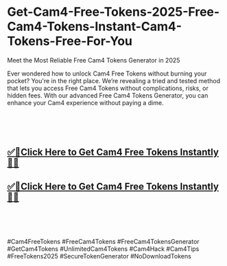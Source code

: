 # Get-Cam4-Free-Tokens-2025-Free-Cam4-Tokens-Instant-Cam4-Tokens-Free-For-You
Meet the Most Reliable Free Cam4 Tokens Generator in 2025

Ever wondered how to unlock Cam4 Free Tokens without burning your pocket? You're in the right place. We’re revealing a tried and tested method that lets you access Free Cam4 Tokens without complications, risks, or hidden fees. With our advanced Free Cam4 Tokens Generator, you can enhance your Cam4 experience without paying a dime.

<br><br><br>
**<b><h2>[✅🎯Click Here to Get Cam4 Free Tokens Instantly🎯✅](https://dealbuzzz.com/free-cam4-token/)</h2></b>**
**<b><h2>[✅🎯Click Here to Get Cam4 Free Tokens Instantly🎯✅](https://dealbuzzz.com/free-cam4-token/)</h2></b>**
<br><br><br>

#Cam4FreeTokens #FreeCam4Tokens #FreeCam4TokensGenerator #GetCam4Tokens #UnlimitedCam4Tokens #Cam4Hack #Cam4Tips #FreeTokens2025 #SecureTokenGenerator #NoDownloadTokens
